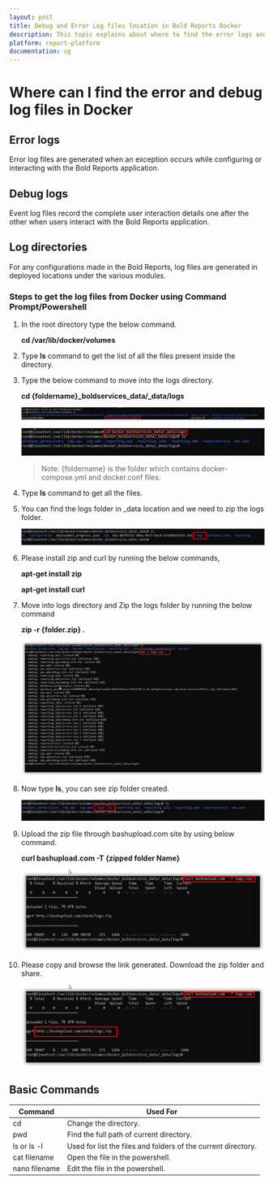 ```yaml
---
layout: post
title: Debug and Error Log files location in Bold Reports Docker
description: This topic explains about where to find the error logs and debug files to identify the issues in the Bold Reports Docker.
platform: report-platform
documentation: ug
---
```


# Where can I find the error and debug log files in Docker

## Error logs

Error log files are generated when an exception occurs while configuring or interacting with the Bold Reports application.

## Debug logs

Event log files record the complete user interaction details one after the other when users interact with the Bold Reports application.

## Log directories

For any configurations made in the Bold Reports, log files are generated in deployed locations under the various modules.

### Steps to get the log files from Docker using Command Prompt/Powershell

1. In the root directory type the below command.

   **cd /var/lib/docker/volumes**

2. Type **ls** command to get the list of all the files present inside the directory.

3. Type the below command to move into the logs directory.

   **cd {foldername}\_boldservices\_data/_data/logs**

   ![Logs](/static/assets/on-premise/images/faq/docker-folder.png)

   ![Logs Directory](/static/assets/on-premise/images/faq/docker-logs.png)

   >Note: {foldername} is the folder which contains docker-compose.yml and docker.conf files.

4. Type **ls** command to get all the files.

5. You can find the logs folder in _data location and we need to zip the logs folder.

   ![Directory](/static/assets/on-premise/images/faq/logs-folder-docker.png)

6. Please install zip and curl by running the below commands,

   **apt-get install zip**

   **apt-get install curl**

7. Move into logs directory and Zip the logs folder by running the below command

   **zip -r {folder.zip} .**

   ![Zip Command](/static/assets/on-premise/images/faq/zip-command.png)

8. Now type **ls**, you can see zip folder created.

   ![Zip Folder](/static/assets/on-premise/images/faq/zipped-folder.png)

9. Upload the zip file through bashupload.com site by using below command.

   **curl bashupload.com  -T {zipped folder Name}**

   ![Crl Command](/static/assets/on-premise/images/faq/curl-docker.png)

10. Please copy and browse the link generated. Download the zip folder and share.

    ![URL](/static/assets/on-premise/images/faq/zip-url.png)

## Basic Commands

| Command          | Used For|
|------------------     |------------------------------------------------------------  |
| cd    |    Change the directory.               |
| pwd        |  Find the full path of current directory.     |
| ls or ls -l        | Used for list the files and folders of the current directory.|
| cat filename       | Open the file in the powershell.|
| nano filename       | Edit the file in the powershell.|